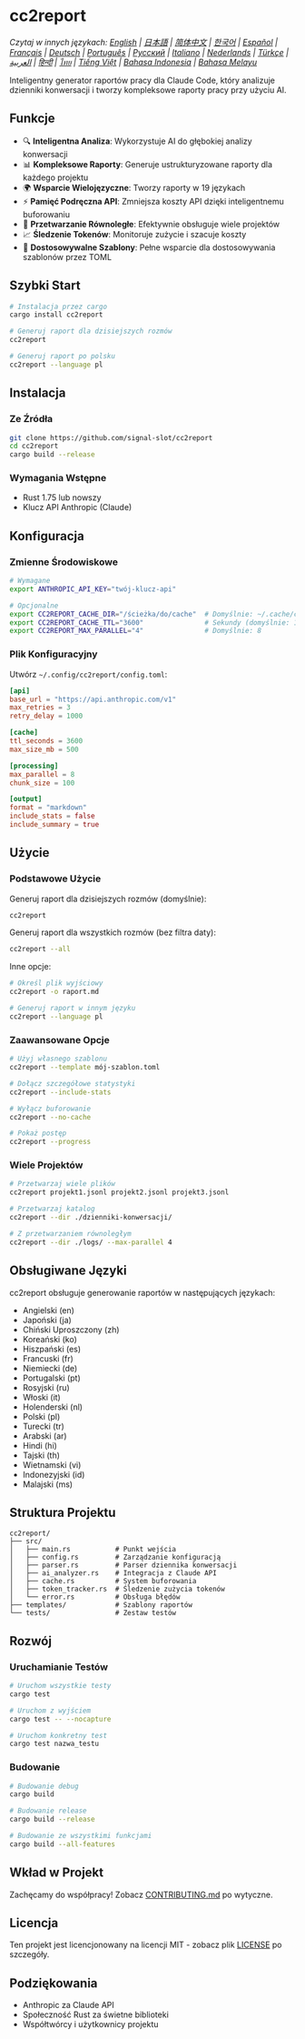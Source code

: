 # cc2report

*Czytaj w innych językach: [English](README.md) | [日本語](README-ja.md) | [简体中文](README-zh.md) | [한국어](README-ko.md) | [Español](README-es.md) | [Français](README-fr.md) | [Deutsch](README-de.md) | [Português](README-pt.md) | [Русский](README-ru.md) | [Italiano](README-it.md) | [Nederlands](README-nl.md) | [Türkçe](README-tr.md) | [العربية](README-ar.md) | [हिन्दी](README-hi.md) | [ไทย](README-th.md) | [Tiếng Việt](README-vi.md) | [Bahasa Indonesia](README-id.md) | [Bahasa Melayu](README-ms.md)*

Inteligentny generator raportów pracy dla Claude Code, który analizuje dzienniki konwersacji i tworzy kompleksowe raporty pracy przy użyciu AI.

## Funkcje

- 🔍 **Inteligentna Analiza**: Wykorzystuje AI do głębokiej analizy konwersacji
- 📊 **Kompleksowe Raporty**: Generuje ustrukturyzowane raporty dla każdego projektu
- 🌍 **Wsparcie Wielojęzyczne**: Tworzy raporty w 19 językach
- ⚡ **Pamięć Podręczna API**: Zmniejsza koszty API dzięki inteligentnemu buforowaniu
- 🔄 **Przetwarzanie Równoległe**: Efektywnie obsługuje wiele projektów
- 📈 **Śledzenie Tokenów**: Monitoruje zużycie i szacuje koszty
- 🎨 **Dostosowywalne Szablony**: Pełne wsparcie dla dostosowywania szablonów przez TOML

## Szybki Start

```bash
# Instalacja przez cargo
cargo install cc2report

# Generuj raport dla dzisiejszych rozmów
cc2report

# Generuj raport po polsku
cc2report --language pl
```

## Instalacja

### Ze Źródła

```bash
git clone https://github.com/signal-slot/cc2report
cd cc2report
cargo build --release
```

### Wymagania Wstępne

- Rust 1.75 lub nowszy
- Klucz API Anthropic (Claude)

## Konfiguracja

### Zmienne Środowiskowe

```bash
# Wymagane
export ANTHROPIC_API_KEY="twój-klucz-api"

# Opcjonalne
export CC2REPORT_CACHE_DIR="/ścieżka/do/cache"  # Domyślnie: ~/.cache/cc2report
export CC2REPORT_CACHE_TTL="3600"               # Sekundy (domyślnie: 1 godzina)
export CC2REPORT_MAX_PARALLEL="4"               # Domyślnie: 8
```

### Plik Konfiguracyjny

Utwórz `~/.config/cc2report/config.toml`:

```toml
[api]
base_url = "https://api.anthropic.com/v1"
max_retries = 3
retry_delay = 1000

[cache]
ttl_seconds = 3600
max_size_mb = 500

[processing]
max_parallel = 8
chunk_size = 100

[output]
format = "markdown"
include_stats = false
include_summary = true
```

## Użycie

### Podstawowe Użycie

Generuj raport dla dzisiejszych rozmów (domyślnie):

```bash
cc2report
```

Generuj raport dla wszystkich rozmów (bez filtra daty):

```bash
cc2report --all
```

Inne opcje:

```bash
# Określ plik wyjściowy
cc2report -o raport.md

# Generuj raport w innym języku
cc2report --language pl
```

### Zaawansowane Opcje

```bash
# Użyj własnego szablonu
cc2report --template mój-szablon.toml

# Dołącz szczegółowe statystyki
cc2report --include-stats

# Wyłącz buforowanie
cc2report --no-cache

# Pokaż postęp
cc2report --progress
```

### Wiele Projektów

```bash
# Przetwarzaj wiele plików
cc2report projekt1.jsonl projekt2.jsonl projekt3.jsonl

# Przetwarzaj katalog
cc2report --dir ./dzienniki-konwersacji/

# Z przetwarzaniem równoległym
cc2report --dir ./logs/ --max-parallel 4
```

## Obsługiwane Języki

cc2report obsługuje generowanie raportów w następujących językach:
- Angielski (en)
- Japoński (ja)
- Chiński Uproszczony (zh)
- Koreański (ko)
- Hiszpański (es)
- Francuski (fr)
- Niemiecki (de)
- Portugalski (pt)
- Rosyjski (ru)
- Włoski (it)
- Holenderski (nl)
- Polski (pl)
- Turecki (tr)
- Arabski (ar)
- Hindi (hi)
- Tajski (th)
- Wietnamski (vi)
- Indonezyjski (id)
- Malajski (ms)

## Struktura Projektu

```
cc2report/
├── src/
│   ├── main.rs           # Punkt wejścia
│   ├── config.rs         # Zarządzanie konfiguracją
│   ├── parser.rs         # Parser dziennika konwersacji
│   ├── ai_analyzer.rs    # Integracja z Claude API
│   ├── cache.rs          # System buforowania
│   ├── token_tracker.rs  # Śledzenie zużycia tokenów
│   └── error.rs          # Obsługa błędów
├── templates/            # Szablony raportów
└── tests/                # Zestaw testów
```

## Rozwój

### Uruchamianie Testów

```bash
# Uruchom wszystkie testy
cargo test

# Uruchom z wyjściem
cargo test -- --nocapture

# Uruchom konkretny test
cargo test nazwa_testu
```

### Budowanie

```bash
# Budowanie debug
cargo build

# Budowanie release
cargo build --release

# Budowanie ze wszystkimi funkcjami
cargo build --all-features
```

## Wkład w Projekt

Zachęcamy do współpracy! Zobacz [CONTRIBUTING.md](CONTRIBUTING.md) po wytyczne.

## Licencja

Ten projekt jest licencjonowany na licencji MIT - zobacz plik [LICENSE](LICENSE) po szczegóły.

## Podziękowania

- Anthropic za Claude API
- Społeczność Rust za świetne biblioteki
- Współtwórcy i użytkownicy projektu
